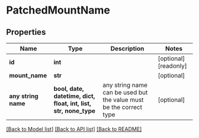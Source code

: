 # PatchedMountName


## Properties
Name | Type | Description | Notes
------------ | ------------- | ------------- | -------------
**id** | **int** |  | [optional] [readonly] 
**mount_name** | **str** |  | [optional] 
**any string name** | **bool, date, datetime, dict, float, int, list, str, none_type** | any string name can be used but the value must be the correct type | [optional]

[[Back to Model list]](../README.md#documentation-for-models) [[Back to API list]](../README.md#documentation-for-api-endpoints) [[Back to README]](../README.md)


